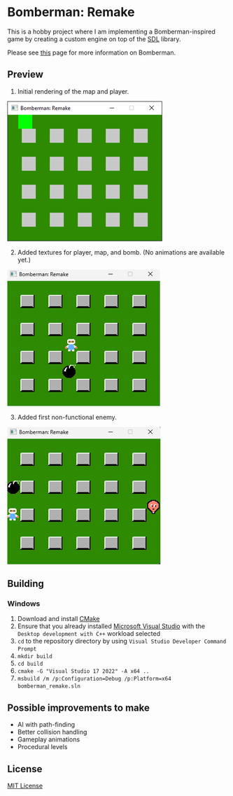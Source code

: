 # Bomberman: Remake

This is a hobby project where I am implementing a Bomberman-inspired game by creating a custom engine on top of
the [SDL](https://www.libsdl.org/) library.

Please see [this](https://en.wikipedia.org/wiki/Bomberman_(1983_video_game)) page for more information on Bomberman.

## Preview

1. Initial rendering of the map and player.

![Initial rendering of the map and player](https://github.com/iozsaygi/bomberman-remake/blob/main/media/map-and-player-rendering.png)

2. Added textures for player, map, and bomb. (No animations are available yet.)

![Added textures for player, map, and bomb](https://github.com/iozsaygi/bomberman-remake/blob/main/media/map-and-player-textures.png?raw=true)

3. Added first non-functional enemy.

![Added first non-functional enemy](https://github.com/iozsaygi/bomberman-remake/blob/main/media/first-enemy.png)

## Building

### Windows

1. Download and install [CMake](https://cmake.org/download/)
2. Ensure that you already installed [Microsoft Visual Studio](https://visualstudio.microsoft.com/downloads/) with
   the ``Desktop development with C++`` workload selected
3. ``cd`` to the repository directory by using ``Visual Studio Developer Command Prompt``
4. ``mkdir build``
5. ``cd build``
6. ``cmake -G "Visual Studio 17 2022" -A x64 ..``
7. ``msbuild /m /p:Configuration=Debug /p:Platform=x64 bomberman_remake.sln``

## Possible improvements to make

- AI with path-finding
- Better collision handling
- Gameplay animations
- Procedural levels

## License

[MIT License](https://github.com/iozsaygi/bomberman-remake/blob/main/LICENSE)
